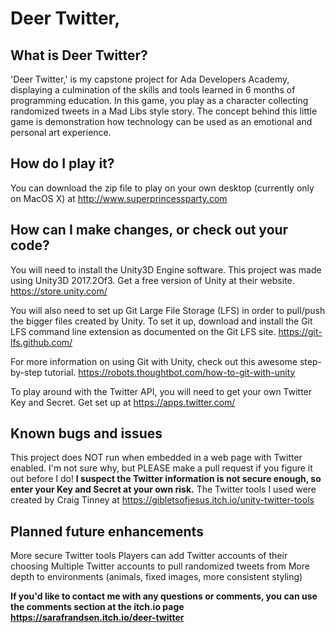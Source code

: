 # Deer Twitter,

## What is Deer Twitter?
'Deer Twitter,' is my capstone project for Ada Developers Academy, displaying a culmination of the skills and tools learned in 6 months of programming education.
In this game, you play as a character collecting randomized tweets in a Mad Libs style story.
The concept behind this little game is demonstration how technology can be used as an emotional and personal art experience.

## How do I play it?
You can download the zip file to play on your own desktop (currently only on MacOS X) at http://www.superprincessparty.com

## How can I make changes, or check out your code?
You will need to install the Unity3D Engine software. This project was made using Unity3D 2017.2Of3. Get a free version of Unity at their website. https://store.unity.com/

You will also need to set up Git Large File Storage (LFS) in order to pull/push the bigger files created by Unity. To set it up, download and install the Git LFS command line extension as documented on the Git LFS site. https://git-lfs.github.com/

For more information on using Git with Unity, check out this awesome step-by-step tutorial. https://robots.thoughtbot.com/how-to-git-with-unity

To play around with the Twitter API, you will need to get your own Twitter Key and Secret. Get set up at https://apps.twitter.com/

## Known bugs and issues
This project does NOT run when embedded in a web page with Twitter enabled. I'm not sure why, but PLEASE make a pull request if you figure it out before I do! **I suspect the Twitter information is not secure enough, so enter your Key and Secret at your own risk.** The Twitter tools I used were created by Craig Tinney at https://gibletsofjesus.itch.io/unity-twitter-tools

## Planned future enhancements
More secure Twitter tools
Players can add Twitter accounts of their choosing
Multiple Twitter accounts to pull randomized tweets from
More depth to environments (animals, fixed images, more consistent styling)

**If you'd like to contact me with any questions or comments, you can use the comments section at the itch.io page https://sarafrandsen.itch.io/deer-twitter**
